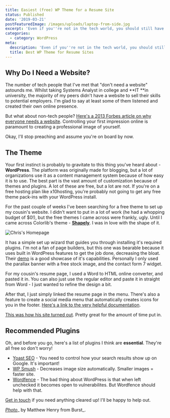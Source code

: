 ```yaml
---
title: Easiest (free) WP Theme for a Resume Site
status: Published
date: '2019-03-21'
postFeaturedImage: /images/uploads/laptop-from-side.jpg
excerpt: 'Even if you''re not in the tech world, you should still have a website.'
categories:
  - category: WordPress
meta:
  description: 'Even if you''re not in the tech world, you should still have a website.'
  title: Best WP Theme for Resume Sites
---
```

## Why Do I Need a Website?

The number of tech people that I've met that "don't need a website" astounds me. Whilst taking Systems Analyst in college and **IT **in university, the majority of my peers didn't have a website to sell their skills to potential employers. I'm glad to say at least some of them listened and created their own online presence. 

But what about non-tech people? [Here's a 2013 Forbes article on why everyone needs a website](https://www.forbes.com/sites/jacquelynsmith/2013/04/26/why-every-job-seeker-should-have-a-personal-website-and-what-it-should-include/#3bcb0dea119e). Controlling your first impression online is paramount to creating a professional image of yourself.

Okay, I'll stop preaching and assume you're on board by now.

## The Theme

Your first instinct is probably to gravitate to this thing you've heard about - **WordPress**. The platform was originally made for blogging, but a lot of organizations use it as a content management system because of how easy it is to use. The best part is the vast amount of customization because of themes and plugins. A lot of these are free, but a lot are not. If you're on a free hosting plan like x10hosting, you're probably not going to get any free theme pack-ins with your WordPress install. 

For the past couple of weeks I've been searching for a free theme to set up my cousin's website. I didn't want to put in a lot of work (he had a whopping budget of $0!), but the free themes I came across were frankly, ugly. Until I came across Colorlib's theme - [**Shapely**](https://colorlib.com/wp/themes/shapely/). I was in love with the shape of it. 

![Chris's Homepage](/images/uploads/capture.jpg)

It has a simple set up wizard that guides you through installing it's required plugins. I'm not a fan of page builders, but this one was bearable because it uses built in WordPress features to get the job done, decreasing the bloat. Their [demo](https://colorlib.com/shapely/) is a good showcase of it's capabilities. Personally I only used the parallax banner with a free stock image, and the contact form 7 widget. 

For my cousin's resume page, I used a Word to HTML online converter, and pasted it in. You can also just use the regular editor and paste it in straight from Word - I just wanted to refine the design a bit.

After that, I just simply linked the resume page in the menu. There's also a feature to create a social media menu that automatically creates icons for you in the footer. [Here's a link to the very helpful documentation](https://colorlib.com/wp/support/shapely/). 

[This was how his site turned out](http://chrissomai.x10host.com/). Pretty great for the amount of time put in.

## Recommended Plugins

Oh, and before you go, here's a list of plugins I think are **essential**. They're all free so don't worry!

* [Yoast SEO](https://en-ca.wordpress.org/plugins/wordpress-seo/) - You need to control how your search results show up on Google. It's important!
* [WP Smush](https://en-ca.wordpress.org/plugins/wp-smushit/) - Decreases image size automatically. Smaller images = faster site.
* [Wordfence](https://en-ca.wordpress.org/plugins/wordfence/) - The bad thing about WordPress is that when left unchecked it becomes open to vulnerabilites. But Wordfence should help with that.

[Get in touch](https://jasonsomai.com/contact) if you need anything cleared up! I'll be happy to help out.

[_Photo_](https://burst.shopify.com/photos/laptop-from-side?q=computer)_ by Matthew Henry from Burst_.
